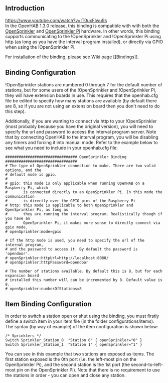 ## Introduction

https://www.youtube.com/watch?v=lT0uxFlwu9s <br/>
In the OpenHAB 1.3.0 release, this binding is compatible with with both the [OpenSprinkler](http://opensprinkler.com) and [OpenSprinkler Pi](http://pi.opensprinkler.com) hardware. In other words, this binding supports communicating to the !OpenSprinkler and !OpenSprinkler Pi using http (as long as you have the interval program installed), or directly via GPIO when using the !OpenSprinkler Pi.

For installation of the binding, please see Wiki page [[Bindings]].

## Binding Configuration

!OpenSprinkler stations are numbered 0 through 7 for the default number of stations, but for some users of the !OpenSprinkler and !OpenSprinkler Pi, they will have extension boards in use. This requires that the openhab.cfg file be edited to specify how many stations are available (by default there are 8, so if you are not using an extension board then you don't need to do this step).

Additionally, if you are wanting to connect via http to your !OpenSprinkler (most probably because you have the original version), you will need to specify the url and password to access the interval program server. Note that by connecting OpenHAB to the interval program, you will be disabling any timers and forcing it into manual mode. Refer to the example below to see what you need to include in your openhab.cfg file:

    ################################ OpenSprinkler Binding ################################
    # The type of OpenSprinkler connection to make. There are two valid options, and the 
    # default mode is gpio.
    #
    # gpio: this mode is only applicable when running OpenHAB on a Raspberry Pi, which 
    #       is connected directly to an OpenSprinkler Pi. In this mode the communication
    #       is directly over the GPIO pins of the Raspberry Pi
    # http: this mode is applicable to both OpenSprinkler and OpenSprinkler Pi, as long as
    #       they are running the interval program. Realistically though if you have an
    #       OpenSprinkler Pi, it makes more sense to directly connect via gpio mode.
    # openSprinkler:mode=gpio
    
    # If the http mode is used, you need to specify the url of the internal program,
    # and the password to access it. By default the password is 'opendoor'.
    # openSprinkler:httpUrl=http://localhost:8080/
    # openSprinkler:httpPassword=opendoor
    
    # The number of stations available. By default this is 8, but for each expansion board
    # installed this number will can be incremented by 8. Default value is 8.
    # openSprinkler:numberOfStations=8

## Item Binding Configuration

In order to switch a station open or shut using the binding, you must firstly define a switch item in your item file (in the folder configurations/items). The syntax (by way of example) of the item configuration is shown below:

    /* Sprinklers */
    Switch Sprinkler_Station_0 	"Station 0" { openSprinkler="0" }
    Switch Sprinkler_Station_1 	"Station 1" { openSprinkler="1" }

You can see in this example that two stations are exposed as items. The first station exposed is the 0th port (i.e. the left-most pin on the OpenSprinkler Pi), and the second station is the 1st port (the second-to-left-most pin on the OpenSprinkler Pi). Note that there is no requirement to use the stations in order - you can open and close any station.
 